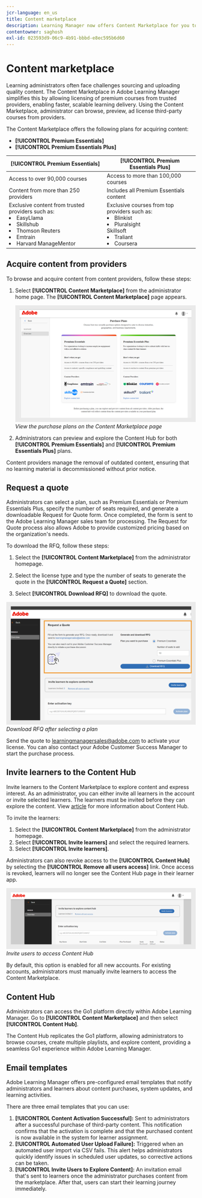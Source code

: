 ```yaml
---
jcr-language: en_us
title: Content marketplace
description: Learning Manager now offers Content Marketplace for you to explore and purchase trainings. Explore 70,000+ courses that cover a wide range of topics, available in multiple formats. Choose from curated playlists that cater to a vast variety of roles and meet your learning and upskilling needs.
contentowner: saghosh
exl-id: 023593d9-06c9-4b91-bbbd-e8ec595b6d60
---
```

# Content marketplace

Learning administrators often face challenges sourcing and uploading quality content. The Content Marketplace in Adobe Learning Manager simplifies this by allowing  licensing of premium courses from trusted providers, enabling faster, scalable learning delivery. Using the Content Marketplace, administrator can browse, preview, ad license third-party courses from providers.

The Content Marketplace offers the following plans for acquiring content:

* **[!UICONTROL Premium Essentials]**
* **[!UICONTROL Premium Essentials Plus]**

|**[!UICONTROL Premium Essentials]** |**[!UICONTROL Premium Essentials Plus]**|
|---|---|
|Access to over 90,000 courses|Access to more than 100,000 courses|
|Content from more than 250 providers| Includes all Premium Essentials content|
|Exclusive content from trusted providers such as:<li>EasyLlama</li><li>Skillshub</li><li>Thomson Reuters</li><li>Emtrain</li><li>Harvard ManageMentor</li>|Exclusive courses from top providers such as: <li>Blinkist</li><li>Pluralsight</li>Skillsoft</li><li>Traliant</li><li>Coursera</li>|

<!--**[!UICONTROL Premium Essentials]**:
A cost-effective solution designed to enhance employee engagement. 

* Access to over 90,000 courses
* Content from more than 250 providers
* Focus on compliance and skill improvement
* Exclusive content from trusted providers such as:
   * EasyLlama
   * Skillshub
   * Thomson Reuters
   * Emtrain
   * Harvard ManageMentor

**[!UICONTROL Premium Essentials Plus]**:

* Access to more than 100,000 courses
* Includes all Premium Essentials content
* Exclusive courses from top providers like:
   * Blinkist
   * Pluralsight
   * Skillsoft
   * Traliant
   * Coursera

Select the plan that best meets your organization's learning goals and budget.-->

## Acquire content from providers

To browse and acquire content from content providers, follow these steps:

1. Select **[!UICONTROL Content Marketplace]** from the administrator home page. The **[!UICONTROL Content Marketplace]** page appears.

   ![](assets/purchase-plans.png)
   _View the purchase plans on the Content Marketplace page_

2. Administrators can preview and explore the Content Hub for both **[!UICONTROL Premium Essentials]** and **[!UICONTROL Premium Essentials Plus]** plans.

Content providers manage the removal of outdated content, ensuring that no learning material is decommissioned without prior notice.

<!--Learning Manager now offers Content Marketplace for you to explore and purchase trainings. Explore 70,000+ courses that cover a wide range of topics, available in multiple formats. Choose from curated playlists that cater to a vast variety of roles and meet your learning and upskilling needs.

In the Administrator app, there is a new option **[!UICONTROL Content Marketplace]**, which you'll find on the left panel.

Users can purchase from curated playlists covering various topics or purchase the entire catalog. 

On the page, you can see two tiles, Enterprise Training and Creative Cloud Training. The first tile launches the marketplace, using which you can acquire courses for your learners. The latter launches the content catalog.

The Enterprise Training page in the Administrator app enables you to invite users and download the Express Interest report, and also purchase the entire catalog or curated playlist.-->

## Request a quote

Administrators can select a plan, such as Premium Essentials or Premium Essentials Plus, specify the number of seats required, and generate a downloadable Request for Quote form. Once completed, the form is sent to the Adobe Learning Manager sales team for processing. The Request for Quote process also allows Adobe to provide customized pricing based on the organization's needs.

To download the RFQ, follow these steps:

1. Select the **[!UICONTROL Content Marketplace]** from the administrator homepage.

2. Select  the license type and type the number of seats to generate the quote in the **[!UICONTROL Request a Quote]** section.
 
3. Select **[!UICONTROL Download RFQ]** to download the quote. 

![](assets/purchase-plans-go1.png)
_Download RFQ after selecting a plan_ 

Send the quote to [learningmanagersales@adobe.com](mailto:learningmanagersales@adobe.com) to activate your license. You can also contact your Adobe Customer Success Manager to start the purchase process.

## Invite learners to the Content Hub

Invite learners to the Content Marketplace to explore content and express interest. As an administrator, you can either invite all learners in the account or invite selected learners. The learners must be invited before they can explore the content. View [article](/help/migrated/administrators/feature-summary/content-marketplace.md#content-hub) for more information about Content Hub.

To invite the learners:

1. Select the **[!UICONTROL Content Marketplace]** from the administrator homepage.
2. Select **[!UICONTROL Invite learners]** and select the required learners.
3. Select **[!UICONTROL Invite learners]**. 

Administrators can also revoke access to the **[!UICONTROL Content Hub]** by selecting the **[!UICONTROL Remove all users access]** link. Once access is revoked, learners will no longer see the Content Hub page in their learner app.

![](assets/invite-users.png)
_Invite users to access Content Hub_

By default, this option is enabled for all new accounts. For existing accounts, administrators must manually invite learners to access the Content Marketplace.

<!--## Purchase

You get unlimited access to the entire library of courses. Click the **[!UICONTROL Purchase]** button to download a Purchase Request form.

![](assets/purchase-request.png)

*Enter the number of seats to purchase*

Specify the number of seats for which you want to purchase the courses for. Download the purchase request form and then send the form to the sales team of Learning Manager.

The team will then validate the information and then generate a key, which will be provided to you. This is the activation key using which you'll grant access to your users to the content offering.

After the key is generated by the CSAM team, the Administrator can use the key to import the courses, and migrate the courses into the existing catalog or the new catalog.

During migration of courses, the status displays as **[!UICONTROL Importing Courses]**. Once the migration completes, the Administrator gets a notification that migration is complete and successful.

The **[!UICONTROL Licenses]** section then displays all the licenses that are acquired for the account.

The Administrator can see the links of the purchased catalogs in the Catalog Overview page.

Once the courses are added to the catalog, the Administrator can then grant access to the trainings to various user or user groups.

![](assets/licenses.png)

*Grant access to training to users and user groups*-->

<!--## Express interest report

When a learner clicks Express interest to Catalog in the Learner app, the interest is recorded in an Express interest report. The Administrator can download the report. The report (csv) contains the following fields:

* Name of the catalog
* Number of users expressing interest
* Email of the user expressing interest-->

## Content Hub

Administrators can access the Go1 platform directly within Adobe Learning Manager. Go to **[!UICONTROL Content Marketplace]** and then select **[!UICONTROL Content Hub]**.

The Content Hub replicates the Go1 platform, allowing administrators to browse courses, create multiple playlists, and explore content, providing a seamless Go1 experience within Adobe Learning Manager.

## Email templates

Adobe Learning Manager offers pre-configured email templates that notify administrators and learners about content purchases, system updates, and learning activities.

There are three email templates that you can use:

1. **[!UICONTROL Content Activation Successful]:** Sent to administrators after a successful purchase of third-party content. This notification confirms that the activation is complete and that the purchased content is now available in the system for learner assignment.
2. **[!UICONTROL Automated User Upload Failure]:** Triggered when an automated user import via CSV fails. This alert helps administrators quickly identify issues in scheduled user updates, so corrective actions can be taken.
3. **[!UICONTROL Invite Users to Explore Content]:** An invitation email that's sent to learners once the administrator purchases content from the marketplace. After that, users can start their learning journey immediately.

<!--Purchased courses cannot be added in recurring certificates.
Purchased courses cannot be shared to peer accounts.
Purchased courses can be consumed by all users who get access to it. Configure the catalog visibility to restrict the visibility of purchased courses to limited users.
Purchased courses cannot be consumed once the activation key expires. Please purchase/activate another key to allow consumption.-->

<!--## Content Hub in Content Marketplace

Content Hub allows Administrators and Subject Matter Experts (SMEs) to shortlist required playlists from learner app. Once shortlisted, Admins can download the Purchase Request Form and share it with the Adobe Sales agent.

An Admin can invite SMEs to shortlist the playlist which they are interested in. 

![](assets/content-hub.png)

*Launch Content Hub from the marketplace*

Content Hub is available in Learner role for all Administrators. Administrators allow SMEs to shortlist the playlist which they are interested in purchasing.

The Content Hub page is visible to Administrators in their learner role all the time as it allows them to shortlist playlists easily. To help you in shortlisting the right playlist, Admins can make this page accessible to limited Subject matter experts in their account. Just visit the Enterprise Training page on Admin side and take steps to provide access.  

![](assets/content-hub-resources.png)

*View resources in the Content hub*

Learning Manager also enables Administrators to download a shortlisted playlist and share it with Adobe Sales team. Before downloading the shortlist, visit the Content Hub and shortlist a playlist by adding a playlist to your library. 

Then as Administrator, click **[!UICONTROL Content Marketplace]** > **[!UICONTROL Enterprise Training]** > **[!UICONTROL Purchase section]** > **[!UICONTROL Curated Playlists]**. Click the **[!UICONTROL Purchase]** button to download the Purchase request form which contains the details of your shortlisted playlist.

![](assets/download-purchase-request.png)

*Download the Purchase Request form*

The courses and Playlist which you see in the Content Hub are the same as what you see in the Content Marketplace. Content Hub simply provides an ability for Administrators and limited SMEs to shortlist playlist easily for purchase.-->
